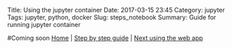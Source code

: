 Title: Using the jupyter container
Date: 2017-03-15 23:45
Category: jupyter
Tags: jupyter, python, docker
Slug: steps_notebook
Summary: Guide for running jupyter container

#Coming soon
[Home](/) | [Step by step guide]({filename}/steps/index.md) | [Next using the web app]({filename}/steps/web.md)
